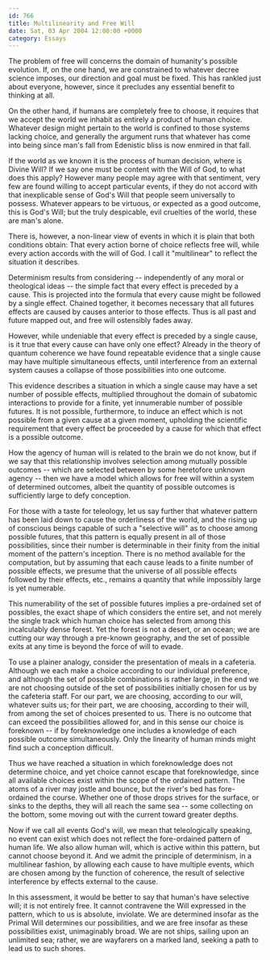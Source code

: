 ```yaml
---
id: 766
title: Multilinearity and Free Will
date: Sat, 03 Apr 2004 12:00:00 +0000
category: Essays
---
```


The problem of free will concerns the domain of humanity's possible
evolution.  If, on the one hand, we are constrained to whatever decree
science imposes, our direction and goal must be fixed.  This has rankled
just about everyone, however, since it precludes any essential benefit
to thinking at all.

On the other hand, if humans are completely free to choose, it requires
that we accept the world we inhabit as entirely a product of human
choice.  Whatever design might pertain to the world is confined to those
systems lacking choice, and generally the argument runs that whatever
has come into being since man's fall from Edenistic bliss is now enmired
in that fall.

If the world as we known it is the process of human decision, where is
Divine Will?  If we say one must be content with the Will of God, to
what does this apply?  However many people may agree with that
sentiment, very few are found willing to accept particular events, if
they do not accord with that inexplicable sense of God's Will that
people seem universally to possess.  Whatever appears to be virtuous, or
expected as a good outcome, this is God's Will; but the truly
despicable, evil cruelties of the world, these are man's alone.

There is, however, a non-linear view of events in which it is plain that
both conditions obtain: That every action borne of choice reflects free
will, while every action accords with the will of God.  I call it
"multilinear" to reflect the situation it describes.

Determinism results from considering -- independently of any moral or
theological ideas -- the simple fact that every effect is preceded by a
cause.  This is projected into the formula that every cause might be
followed by a single effect.  Chained together, it becomes necessary
that all futures effects are caused by causes anterior to those effects.
Thus is all past and future mapped out, and free will ostensibly fades
away.

However, while undeniable that every effect is preceded by a single
cause, is it true that every cause can have only one effect?  Already in
the theory of quantum coherence we have found repeatable evidence that a
single cause may have multiple simultaneous effects, until interference
from an external system causes a collapse of those possibilities into
one outcome.

This evidence describes a situation in which a single cause may have a
set number of possible effects, multiplied throughout the domain of
subatomic interactions to provide for a finite, yet innumerable number
of possible futures.  It is not possible, furthermore, to induce an
effect which is not possible from a given cause at a given moment,
upholding the scientific requirement that every effect be proceeded by a
cause for which that effect is a possible outcome.

How the agency of human will is related to the brain we do not know, but
if we say that this relationship involves selection among mutually
possible outcomes -- which are selected between by some heretofore
unknown agency -- then we have a model which allows for free will within
a system of determined outcomes, albeit the quantity of possible
outcomes is sufficiently large to defy conception.

For those with a taste for teleology, let us say further that whatever
pattern has been laid down to cause the orderliness of the world, and
the rising up of conscious beings capable of such a "selective will" as
to choose among possible futures, that this pattern is equally present
in all of those possibilities, since their number is determinable in
their finity from the initial moment of the pattern's inception.  There
is no method available for the computation, but by assuming that each
cause leads to a finite number of possible effects, we presume that the
universe of all possible effects followed by their effects, etc.,
remains a quantity that while impossibly large is yet numerable.

This numerability of the set of possible futures implies a pre-ordained
set of possibles, the exact shape of which considers the entire set, and
not merely the single track which human choice has selected from among
this incalculably dense forest.  Yet the forest is not a desert, or an
ocean; we are cutting our way through a pre-known geography, and the set
of possible exits at any time is beyond the force of will to evade.

To use a plainer analogy, consider the presentation of meals in a
cafeteria.  Although we each make a choice according to our individual
preference, and although the set of possible combinations is rather
large, in the end we are not choosing outside of the set of
possibilities initially chosen for us by the cafeteria staff.  For our
part, we are choosing, according to our will, whatever suits us; for
their part, we are choosing, according to their will, from among the set
of choices presented to us.  There is no outcome that can exceed the
possibilities allowed for, and in this sense our choice is foreknown --
if by foreknowledge one includes a knowledge of each possible outcome
simultaneously.  Only the linearity of human minds might find such a
conception difficult.

Thus we have reached a situation in which foreknowledge does not
determine choice, and yet choice cannot escape that foreknowledge, since
all available choices exist within the scope of the ordained pattern.
The atoms of a river may jostle and bounce, but the river's bed has
fore-ordained the course.  Whether one of those drops strives for the
surface, or sinks to the depths, they will all reach the same sea --
some collecting on the bottom, some moving out with the current toward
greater depths.

Now if we call all events God's will, we mean that teleologically
speaking, no event can exist which does not reflect the fore-ordained
pattern of human life.  We also allow human will, which is active within
this pattern, but cannot choose beyond it.  And we admit the principle
of determinism, in a multilinear fashion, by allowing each cause to have
multiple events, which are chosen among by the function of coherence,
the result of selective interference by effects external to the cause.

In this assessment, it would be better to say that human's have
selective will; it is not entirely free.  It cannot contravene the Will
expressed in the pattern, which to us is absolute, inviolate.  We are
determined insofar as the Primal Will determines our possibilities, and
we are free insofar as these possibilities exist, unimaginably broad.
We are not ships, sailing upon an unlimited sea; rather, we are
wayfarers on a marked land, seeking a path to lead us to such shores.


